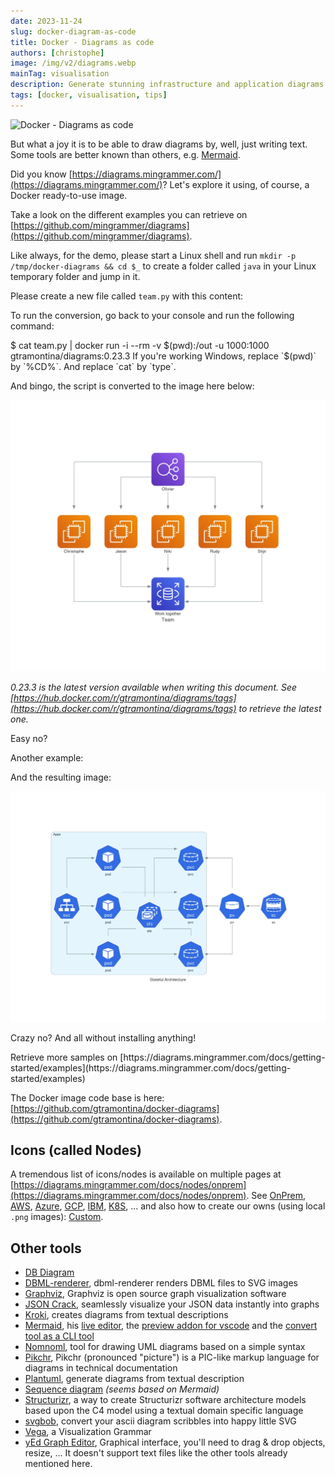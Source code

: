 ```yaml
---
date: 2023-11-24
slug: docker-diagram-as-code
title: Docker - Diagrams as code
authors: [christophe]
image: /img/v2/diagrams.webp
mainTag: visualisation
description: Generate stunning infrastructure and application diagrams directly from Python code using the diagrams library and a simple Docker command. Visualize your complex systems as code effortlessly.
tags: [docker, visualisation, tips]
---
```

![Docker - Diagrams as code](/img/v2/diagrams.webp)

But what a joy it is to be able to draw diagrams by, well, just writing text. Some tools are better known than others, e.g. [Mermaid](https://mermaid-js.github.io/mermaid/).

Did you know [https://diagrams.mingrammer.com/](https://diagrams.mingrammer.com/)? Let's explore it using, of course, a Docker ready-to-use image.

<!-- truncate -->

Take a look on the different examples you can retrieve on [https://github.com/mingrammer/diagrams](https://github.com/mingrammer/diagrams).

Like always, for the demo, please start a Linux shell and run `mkdir -p /tmp/docker-diagrams && cd $_` to create a folder called `java` in your Linux temporary folder and jump in it.

Please create a new file called `team.py` with this content:

<Snippet filename="team.py" source="./files/team.py" />

To run the conversion, go back to your console and run the following command:

<Terminal>
$ cat team.py | docker run -i --rm -v $(pwd):/out -u 1000:1000 gtramontina/diagrams:0.23.3
</Terminal>

<AlertBox variant="note" title="Windows notation">
If you're working Windows, replace `$(pwd)` by `%CD%`. And replace `cat` by `type`.

</AlertBox>

And bingo, the script is converted to the image here below:

![Team](./images/team.jpg)

*0.23.3 is the latest version available when writing this document. See [https://hub.docker.com/r/gtramontina/diagrams/tags](https://hub.docker.com/r/gtramontina/diagrams/tags) to retrieve the latest one.*

Easy no?

Another example:

<Snippet filename="app/Providers/EventServiceProvider.php" source="./files/EventServiceProvider.php" />

And the resulting image:

![Stateful Architecture](./images/stateful_architecture.jpg)

Crazy no? And all without installing anything!

<AlertBox variant="info" title="More example">
Retrieve more samples on [https://diagrams.mingrammer.com/docs/getting-started/examples](https://diagrams.mingrammer.com/docs/getting-started/examples)

</AlertBox>

The Docker image code base is here: [https://github.com/gtramontina/docker-diagrams](https://github.com/gtramontina/docker-diagrams).

## Icons (called Nodes)

A tremendous list of icons/nodes is available on multiple pages at [https://diagrams.mingrammer.com/docs/nodes/onprem](https://diagrams.mingrammer.com/docs/nodes/onprem). See [OnPrem](https://diagrams.mingrammer.com/docs/nodes/onprem), [AWS](https://diagrams.mingrammer.com/docs/nodes/aws), [Azure](https://diagrams.mingrammer.com/docs/nodes/azure), [GCP](https://diagrams.mingrammer.com/docs/nodes/gcp), [IBM](https://diagrams.mingrammer.com/docs/nodes/ibm), [K8S](https://diagrams.mingrammer.com/docs/nodes/k8s), ... and also how to create our owns (using local `.png` images): [Custom](https://diagrams.mingrammer.com/docs/nodes/custom).

## Other tools

* [DB Diagram](https://dbdiagram.io/home)
* [DBML-renderer](https://github.com/softwaretechnik-berlin/dbml-renderer), dbml-renderer renders DBML files to SVG images
* [Graphviz](https://www.graphviz.org/), Graphviz is open source graph visualization software
* [JSON Crack](https://jsoncrack.com/), seamlessly visualize your JSON data instantly into graphs
* [Kroki](https://kroki.io/), creates diagrams from textual descriptions
* [Mermaid](https://mermaid-js.github.io/mermaid/), his [live editor](https://mermaid.live/), the [preview addon for vscode](https://marketplace.visualstudio.com/items?itemName=vstirbu.vscode-mermaid-preview) and the [convert tool as a CLI tool](https://github.com/mermaid-js/mermaid-cli)
* [Nomnoml](https://www.nomnoml.com/), tool for drawing UML diagrams based on a simple syntax
* [Pikchr](https://pikchr.org/), Pikchr (pronounced "picture") is a PIC-like markup language for diagrams in technical documentation
* [Plantuml](https://github.com/plantuml/plantuml), generate diagrams from textual description
* [Sequence diagram](https://sequencediagram.org/) *(seems based on Mermaid)*
* [Structurizr](https://github.com/structurizr/dsl), a way to create Structurizr software architecture models based upon the C4 model using a textual domain specific language
* [svgbob](https://github.com/ivanceras/svgbob), convert your ascii diagram scribbles into happy little SVG
* [Vega](https://vega.github.io/vega/), a Visualization Grammar
* [yEd Graph Editor](https://www.yworks.com/products/yed), Graphical interface, you'll need to drag & drop objects, resize, ... It doesn't support text files like the other tools already mentioned here.

